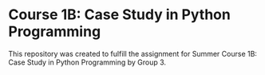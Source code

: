 # Course 1B: Case Study in Python Programming
This repository was created to fulfill the assignment for Summer Course 1B: Case Study in Python Programming by Group 3.
